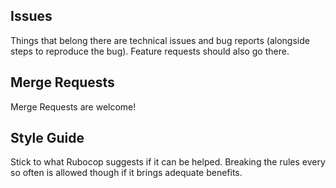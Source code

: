 ## Issues

Things that belong there are technical issues and bug reports (alongside steps to reproduce the bug). Feature requests should also go there.

## Merge Requests

Merge Requests are welcome!

## Style Guide

Stick to what Rubocop suggests if it can be helped. Breaking the rules every so often is allowed though if it brings adequate benefits.
